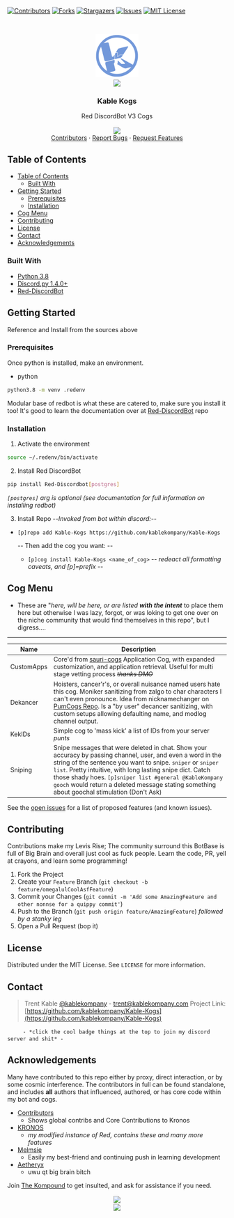 <!-- Let's throw a row of badges cause never enough of those LOL --->
[![Contributors][contributors-shield]][contributors-url] [![Forks][forks-shield]][forks-url] [![Stargazers][stars-shield]][stars-url] [![Issues][issues-shield]][issues-url] [![MIT License][license-shield]][license-url]
<br/>

<!-- PROJECT INIT -->
<br />
<p align="center">
  <a href="https://github.com/kablekompany/Kable-Kogs">
    <img src="images/logo.png" alt="Logo" width="100" height="100">
  </a>
  <br/>
      <a href="https://kable.lol/discord">
        <img align="center" src="https://img.shields.io/badge/Discord-KableKompany%230001-7289DA?logo=discord&style=for-the-badgel" />
    </a>
  <h3 align="center">Kable Kogs</h3>
  <p align="center">
    Red DiscordBot V3 Cogs
    <br />
      <p align="center">
        <a href="mailto:trent@kablekompany.com">
        <img align="center" src="https://img.shields.io/badge/trent%40kablekompany.com-blue?style=for-the-badge&logo=gmail" />
    </a>
    <br/>
    <a href="https://github.com/kablekompany/Kable-Kogs">Contributors</a>
    ·
    <a href="https://github.com/kablekompany/Kable-Kogs/issues">Report Bugs</a>
    ·
    <a href="https://github.com/kablekompany/Kable-Kogs/issues">Request Features</a>
</p>

<!-- TABLE OF CONTENTS -->
## Table of Contents

- [Table of Contents](#table-of-contents)
  - [Built With](#built-with)
- [Getting Started](#getting-started)
  - [Prerequisites](#prerequisites)
  - [Installation](#installation)
- [Cog Menu](#cog-menu)
- [Contributing](#contributing)
- [License](#license)
- [Contact](#contact)
- [Acknowledgements](#acknowledgements)

### Built With

* [Python 3.8](https://www.python.org/downloads/release/python-380/ "Click this bitch")
* [Discord.py 1.4.0+](https://github.com/Rapptz/discord.py "Sexc wrapper uwu")
* [Red-DiscordBot](https://github.com/Cog-Creators/Red-DiscordBot "Red bot that give em blue balls af")

<!-- GETTING STARTED -->
## Getting Started

Reference and Install from the sources above

### Prerequisites

Once python is installed, make an environment.

* python

```sh
python3.8 -m venv .redenv
```

Modular base of redbot is what these are catered to, make sure you install it too! It's good to learn the documentation over at [Red-DiscordBot](https://github.com/Cog-Creators/Red-DiscordBot) repo

### Installation

1. Activate the environment

```sh
source ~/.redenv/bin/activate
```

2. Install Red DiscordBot

```sh
pip install Red-Discordbot[postgres]
```

*`[postgres]` arg is optional (see documentation for full information on installing redbot)*

3. Install Repo
  --*Invoked from bot within discord:*--

- `[p]repo add Kable-Kogs https://github.com/kablekompany/Kable-Kogs`

  -- Then add the cog you want: --
  - `[p]cog install Kable-Kogs <name_of_cog>`
    -- *redeact all formatting caveats, and [p]=prefix* --

## Cog Menu

- These are "*here, will be here, or are listed* ***with the intent*** to place them here but otherwise I was lazy, forgot, or was loking to get one over on the niche community that would find themselves in this repo", but I digress....

---
| Name | Description |
| --- | --- |
| CustomApps | Core'd from [sauri-cogs](https://github.com/elijabesu/SauriCogs) Application Cog, with expanded customization, and application retrieval. Useful for multi stage vetting process ~~*thanks DMO*~~ |
| Dekancer | Hoisters, cancer'r's, or overall nuisance named users hate this cog. Moniker sanitizing from zalgo to char characters I can't even pronounce. Idea from nicknamechanger on [PumCogs Repo](https://github.com/PumPum7/PumCogs). Is a "by user" decancer sanitizing, with custom setups allowing defaulting name, and modlog channel output. |
| KekIDs | Simple cog to 'mass kick' a list of IDs from your server *punts* |
| Sniping | Snipe messages that were deleted in chat. Show your accuracy by passing channel, user, and even a word in the string of the sentence you want to snipe. `sniper` or `sniper list`. Pretty intuitive, with long lasting snipe dict. Catch those shady hoes. `[p]sniper list #general @KableKompany gooch` would return a deleted message stating something about goochal stimulation (Don't Ask)|

See the [open issues](https://github.com/kablekompany/Kable-Kogs/issues) for a list of proposed features (and known issues).

<!-- CONTRIBUTING -->
## Contributing

Contributions make my Levis Rise; The community surround this BotBase is full of Big Brain and overall just cool as fuck people. Learn the code, PR, yell at crayons, and learn some programming!

1. Fork the Project
2. Create your `Feature` Branch (`git checkout -b feature/omegalulCoolAsfFeature`)
3. Commit your Changes (`git commit -m 'Add some AmazingFeature and other nonnse for a quippy commit'`)
4. Push to the Branch (`git push origin feature/AmazingFeature`) *followed by a stanky leg*
5. Open a Pull Request (bop it)

<!-- LICENSE -->
## License

Distributed under the MIT License. See `LICENSE` for more information.

<!-- CONTACT -->
## Contact
> Trent Kable
[@kablekompany](https://twitter.com/kablekompany) - trent@kablekompany.com
>Project Link:
[https://github.com/kablekompany/Kable-Kogs](https://github.com/kablekompany/Kable-Kogs)

         - *click the cool badge things at the top to join my discord server and shit* -

## Acknowledgements

Many have contributed to this repo either by proxy, direct interaction, or by some cosmic interference. The contributors in full can be found standalone, and includes __all__ authors that influenced, authored, or has core code within my bot and cogs.

* [Contributors](.github/CONTRIBUTORS)
  * Shows global contribs and Core Contributions to Kronos
* [KRONOS](https://kable.lol/kronos) 
  * *my modified instance of Red, contains these and many more features*
* [Melmsie](https://github.com/melmsie)
  * Easily my best-friend and continuing push in learning development
* [Aetheryx](https://github.com/aetheryx)
  * uwu qt big brain bitch

Join [The Kompound](https://kable.lol/discord) to get insulted, and ask for assistance if you need.

<!-- MARKDOWN LINKS & IMAGES -->
<!-- https://www.markdownguide.org/basic-syntax/#reference-style-links -->
[contributors-shield]: https://img.shields.io/github/contributors/kablekompany/kable-kogs.svg?style=flat-square
[contributors-url]: https://github.com/kablekompany/kable-kogs/graphs/contributors
[forks-shield]: https://img.shields.io/github/forks/kablekompany/kable-kogs.svg?style=flat-square
[forks-url]: https://github.com/kablekompany/kable-kogs/network/members
[stars-shield]: https://img.shields.io/github/stars/kablekompany/kable-kogs.svg?style=flat-square
[stars-url]: https://github.com/kablekompany/kable-kogs/stargazers
[issues-shield]: https://img.shields.io/github/issues/kablekompany/kable-kogs.svg?style=flat-square
[issues-url]: https://github.com/kablekompany/kable-kogs/issues
[license-shield]: https://img.shields.io/github/license/kablekompany/kable-kogs.svg?style=flat-square
[license-url]: https://github.com/kablekompany/kable-kogs/blob/master/LICENSE.txt
[KableKompany#0001]: https://img.shields.io/badge/-Discord-black.svg?style=flat-square&logo=discord&colorB=555
[discord-server]: https://kable.lol/discord
[product-screenshot]: images/screenshot.png
<!-- Mark down build up inspired by https://github.com/othneildrew/Best-README-Template ---->

<p align="center">
    <a href="https://github.com/anuraghazra/github-readme-stats">
      <img align="center" src="https://github-readme-stats.vercel.app/api/top-langs/?username=kablekompany&show_icons=true&layout=compact&theme=light&count_private=true" />
    </a>
<br/>
    <a href="https://github.com/anuraghazra/github-readme-stats">
        <img align="center" width="500" src="https://github-readme-stats.vercel.app/api?username=kablekompany&show_icons=true&theme=light&count_private=true" />
    </a>
<br/>
  </p>

